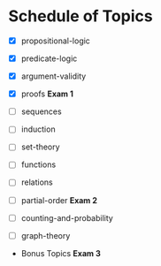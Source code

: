 
# Schedule of Topics

* [x] propositional-logic
* [x] predicate-logic
* [x] argument-validity
* [x] proofs
**Exam 1**

* [ ] sequences
* [ ] induction
* [ ] set-theory
* [ ] functions
* [ ] relations
* [ ] partial-order
**Exam 2**

* [ ] counting-and-probability
* [ ] graph-theory
* Bonus Topics
**Exam 3**

